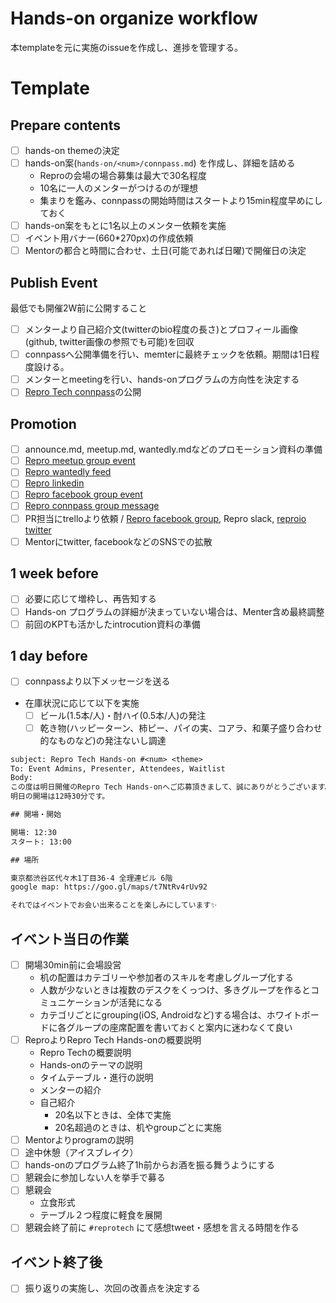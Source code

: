 # Hands-on organize workflow

本templateを元に実施のissueを作成し、進捗を管理する。

# Template

## Prepare contents

- [ ] hands-on themeの決定
- [ ] hands-on案(`hands-on/<num>/connpass.md`) を作成し、詳細を詰める
    - Reproの会場の場合募集は最大で30名程度
    - 10名に一人のメンターがつけるのが理想
    - 集まりを鑑み、connpassの開始時間はスタートより15min程度早めにしておく
- [ ] hands-on案をもとに1名以上のメンター依頼を実施
- [ ] イベント用バナー(660*270px)の作成依頼
- [ ] Mentorの都合と時間に合わせ、土日(可能であれば日曜)で開催日の決定

## Publish Event

最低でも開催2W前に公開すること

- [ ] メンターより自己紹介文(twitterのbio程度の長さ)とプロフィール画像(github, twitter画像の参照でも可能)を回収
- [ ] connpassへ公開準備を行い、memterに最終チェックを依頼。期間は1日程度設ける。
- [ ] メンターとmeetingを行い、hands-onプログラムの方向性を決定する
- [ ] [Repro Tech connpass](https://repro-tech.connpass.com/)の公開

## Promotion

- [ ] announce.md, meetup.md, wantedly.mdなどのプロモーション資料の準備
- [ ] [Repro meetup group event](https://www.meetup.com/reproio/)
- [ ] [Repro wantedly feed](https://www.wantedly.com/companies/repro/feed)
- [ ] [Repro linkedin](https://www.linkedin.com/company/repro-inc-/)
- [ ] [Repro facebook group event](https://www.facebook.com/pg/reproio/events/)
- [ ] [Repro connpass group message](https://repro.connpass.com/)
- [ ] PR担当にtrelloより依頼 / [Repro facebook group](https://www.facebook.com/reproio/), Repro slack, [reproio twitter](https://twitter.com/reproio?lang=en)
- [ ] Mentorにtwitter, facebookなどのSNSでの拡散

## 1 week before

- [ ] 必要に応じて増枠し、再告知する
- [ ] Hands-on プログラムの詳細が決まっていない場合は、Menter含め最終調整
- [ ] 前回のKPTも活かしたintrocution資料の準備

## 1 day before

- [ ] connpassより以下メッセージを送る
- 在庫状況に応じて以下を実施
    - [ ] ビール(1.5本/人)・酎ハイ(0.5本/人)の発注
    - [ ] 乾き物(ハッピーターン、柿ピー、パイの実、コアラ、和菓子盛り合わせ的なものなど)の発注ないし調達

```txt
subject: Repro Tech Hands-on #<num> <theme>
To: Event Admins, Presenter, Attendees, Waitlist
Body:
この度は明日開催のRepro Tech Hands-onへご応募頂きまして、誠にありがとうございます。
明日の開場は12時30分です。

## 開場・開始

開場: 12:30
スタート: 13:00

## 場所

東京都渋谷区代々木1丁目36-4 全理連ビル 6階
google map: https://goo.gl/maps/t7NtRv4rUv92

それではイベントでお会い出来ることを楽しみにしています✨
```

## イベント当日の作業

- [ ] 開場30min前に会場設営
    - 机の配置はカテゴリーや参加者のスキルを考慮しグループ化する
    - 人数が少ないときは複数のデスクをくっつけ、多きグループを作るとコミュニケーションが活発になる
    - カテゴリごとにgrouping(iOS, Androidなど)する場合は、ホワイトボードに各グループの座席配置を書いておくと案内に迷わなくて良い
- [ ] ReproよりRepro Tech Hands-onの概要説明
    - Repro Techの概要説明
    - Hands-onのテーマの説明
    - タイムテーブル・進行の説明
    - メンターの紹介
    - 自己紹介
        - 20名以下ときは、全体で実施
        - 20名超過のときは、机やgroupごとに実施
- [ ] Mentorよりprogramの説明
- [ ] 途中休憩（アイスブレイク）
- [ ] hands-onのプログラム終了1h前からお酒を振る舞うようにする
- [ ] 懇親会に参加しない人を挙手で募る
- [ ] 懇親会
    - 立食形式
    - テーブル２つ程度に軽食を展開
- [ ] 懇親会終了前に `#reprotech` にて感想tweet・感想を言える時間を作る

## イベント終了後

- [ ] 振り返りの実施し、次回の改善点を決定する
